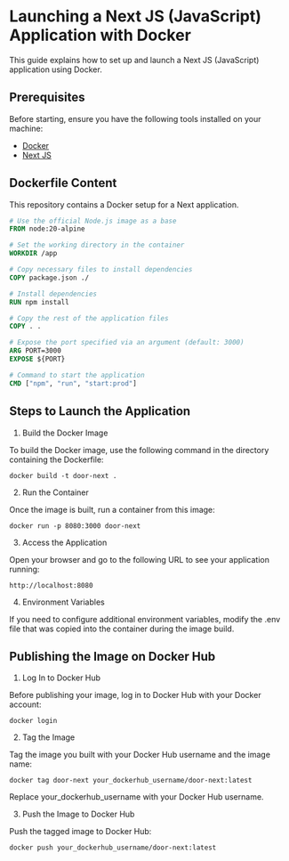 # Launching a Next JS (JavaScript) Application with Docker

This guide explains how to set up and launch a Next JS (JavaScript) application using Docker.

## Prerequisites

Before starting, ensure you have the following tools installed on your machine:

- [Docker](https://www.docker.com/products/docker-desktop)
- [Next JS](https://nextjs.org/docs)

## Dockerfile Content

This repository contains a Docker setup for a Next application.

```Dockerfile
# Use the official Node.js image as a base
FROM node:20-alpine

# Set the working directory in the container
WORKDIR /app

# Copy necessary files to install dependencies
COPY package.json ./

# Install dependencies
RUN npm install

# Copy the rest of the application files
COPY . .

# Expose the port specified via an argument (default: 3000)
ARG PORT=3000
EXPOSE ${PORT}

# Command to start the application
CMD ["npm", "run", "start:prod"]

```
## Steps to Launch the Application

1. Build the Docker Image

To build the Docker image, use the following command in the directory containing the Dockerfile:

```
docker build -t door-next .
```

2. Run the Container

Once the image is built, run a container from this image:

```
docker run -p 8080:3000 door-next
```

3. Access the Application

Open your browser and go to the following URL to see your application running:

```
http://localhost:8080
```

4. Environment Variables

If you need to configure additional environment variables, modify the .env file that was copied into the container during the image build.

## Publishing the Image on Docker Hub

1. Log In to Docker Hub

Before publishing your image, log in to Docker Hub with your Docker account:

```
docker login
```

2. Tag the Image

Tag the image you built with your Docker Hub username and the image name:

```
docker tag door-next your_dockerhub_username/door-next:latest
```
Replace your_dockerhub_username with your Docker Hub username.

3. Push the Image to Docker Hub

Push the tagged image to Docker Hub:

```
docker push your_dockerhub_username/door-next:latest
```

